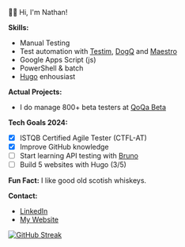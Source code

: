👋🏻 Hi, I'm Nathan!

**Skills:**
* Manual Testing
* Test automation with [Testim](https://help.testim.io/docs/testim-overview), [DogQ](https://docs.dogq.io/) and [Maestro](https://maestro.mobile.dev/)
* Google Apps Script (js)
* PowerShell & batch
* [Hugo](https://gohugo.io/) enhousiast


**Actual Projects:**
* I do manage 800+ beta testers at [QoQa Beta](https://qblog.qoqa.ch/posts/5035)


**Tech Goals 2024:**
- [x] ISTQB Certified Agile Tester (CTFL-AT)
- [x] Improve GitHub knowledge
- [ ] Start learning API testing with [Bruno](usebruno.com)
- [ ] Build 5 websites with Hugo (3/5)

**Fun Fact:**
I like good old scotish whiskeys.

**Contact:**
* [LinkedIn](https://www.linkedin.com/in/nathanbuache)
* [My Website](https://nthnb.ch)

[![GitHub Streak](https://streak-stats.demolab.com?user=nthnbch&theme=dark&hide_border=true&mode=weekly&hide_longest_streak=true)](https://git.io/streak-stats)

